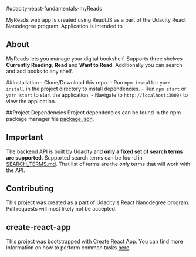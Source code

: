 #udacity-react-fundamentals-myReads

MyReads web app is created using ReactJS as a part of the Udacity React Nanodegree program. Application is intended to 

## About

MyReads lets you manage your digital bookshelf. Supports three shelves **Currently Reading**, **Read** and **Want to Read**. Additionally you can search and add books to any shelf. 

##Installation
	- Clone/Download this repo.
	- Run `npm install`or `yarn install` in the project directory to install dependencies.
	- Run `npm start` or `yarn start` to start the application.
	- Navigate to `http://localhost:3000/` to view the application.

##Project Dependencies
	Project dependencies can be found in the npm package manager file [package.json](package.json).


## Important
The backend API is built by Udacity and **only a fixed set of search terms are supported.** Supported search terms can be found in [SEARCH_TERMS.md](SEARCH_TERMS.md). That list of terms are the _only_ terms that will work with the API.


## Contributing

This project was created as a part of Udacity's React Nanodegree program. Pull requests will most likely not be accepted. 

## create-react-app

This project was bootstrapped with [Create React App](https://github.com/facebookincubator/create-react-app). You can find more information on how to perform common tasks [here](https://github.com/facebookincubator/create-react-app/blob/master/packages/react-scripts/template/README.md).
